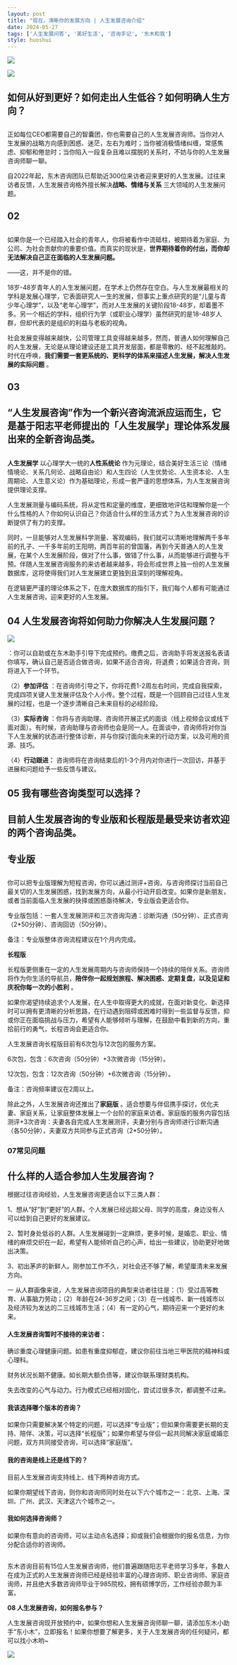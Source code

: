 ```yaml
---
layout: post
title: "现在，清晰你的发展方向 | 人生发展咨询介绍"
date: 2024-05-27
tags: ['人生发展问答', '美好生活', '咨询手记', '东木和我']
style: huoshui
---
```


![](/assets/post_images/2024-05-27-17319183870300.9894964549300915.jpeg)



![](/assets/post_images/2024-05-27-17319183871330.9331168095445144.jpeg)

##  如何从好到更好？如何走出人生低谷？如何明确人生方向？

##

正如每位CEO都需要自己的智囊团，你也需要自己的人生发展咨询师。当你对人生发展的战略方向感到困惑、迷茫，左右为难时；当你被消极情绪纠缠，常感焦虑、抑郁和倦怠时；当你陷入一段复杂且难以摆脱的关系时，不妨与你的人生发展咨询师聊一聊。  

自2022年起，东木咨询团队已帮助近300位来访者迎来更好的人生发展。过往来访者反馈，人生发展咨询格外擅长解决**战略、情绪与关系**
三大领域的人生发展问题。

  

## **02**

##
如果你是一个已经踏入社会的青年人，你将被看作中流砥柱，被期待着为家庭、为公司、为社会贡献你的重要价值。而真实的现状是，**世界期待着你的付出，而你却无法解决自己正在面临的人生发展问题。**

——这，并不是你的错。

18岁-48岁青年人的人生发展问题，在学术上仍然存在空白。与人生发展最相关的学科是发展心理学，它表面研究人一生的发展，但事实上重点研究的是“儿童与青少年心理学”，以及“老年心理学”，而对人生发展的关键阶段18-48岁，却着墨不多。另一个相近的学科，组织行为学（或职业心理学）虽然研究的是18-48岁人群，但却代表的是组织的利益与老板的视角。

社会发展变得越来越快，公司管理工具变得越来越多，然而，普通人如何理解自己的人生发展，无论是从理论建设还是工具开发层面，都是零散的、经不起推敲的。时代在呼唤，**我们需要一套更系统的、更科学的体系来描述人生发展，解决人生发展的实际问题**
。

  

## **03**

##  “人生发展咨询”作为一个新兴咨询流派应运而生，它是基于阳志平老师提出的「人生发展学」理论体系发展出来的全新咨询品类。

##

**人生发展学** 以心理学大一统的**人性系统论**
作为元理论，结合美好生活三论（情绪情境论、关系几何论、战略自由论）和人生四论（人生优势论、人生资本论、人生周期论、人生意义论）作为基础理论，形成一套严谨的思想体系，为人生发展咨询提供理论支撑。

人生发展测量与编码系统，将从定性和定量的维度，更细致地评估和理解你是一个什么性格的人？你如何认识自己？你适合什么样的生活方式？为人生发展咨询的诊断提供了有力的支撑。

同时，一旦能够对人生发展科学测量、客观编码，我们就可以清晰地理解两千多年前的孔子、一千多年前的王阳明，两百年前的曾国藩，再到今天普通人的人生发展，在某个人生发展阶段，做对了什么事，做错了什么事，从而能够进行调整与干预。伴随人生发展咨询服务的来访者越来越多，将会形成世界上独一份的人生发展数据库，这将使得我们对人生发展建立更独到且深刻的理解视角。

在逻辑更严谨的理论体系之下，在庞大数据库的指引下，我们每个人都有可能通过人生发展咨询，迎来更好的人生发展。

  

## **04 人生发展咨询将如何助力你解决人生发展问题？**

![](/assets/post_images/2024-05-27-17319183876040.7469258650121582.png)

：你可以自助或在东木助手引导下完成预约。缴费之后，咨询助手将发送报名表请你填写，确认自己是否适合做咨询，如果不适合咨询，将退费；如果适合咨询，则将进入下一个环节。

（2）**参加评估**
：在咨询师引导之下，你将花费1-2周左右时间，完成自我探索，完成四项关键人生发展评估及个人小传。整个过程，既是一个回顾自己过往人生发展的过程，也是一个逐步清晰自己未来目标的必经阶段。

（3）**实际咨询**
：你将与咨询助理、咨询师开展正式的面谈（线上视频会议或线下面对面）。有时候，咨询助理与咨询师也会是同一人。在面谈中，咨询师将对你当下人生发展的状态进行整体诊断，并与你探讨面向未来的行动方案，以及可用的资源、技巧。

（4）**行动跟进：** 咨询师将在咨询结束后的1-3个月内对你进行一次回访，并基于进展和问题给予一些反馈与建议。

  

## **05 我有哪些咨询类型可以选择？**

##  目前人生发展咨询的专业版和长程版是最受来访者欢迎的两个咨询品类。

## **专业版**

##
你可以把专业版理解为短程咨询，你可以通过测评+咨询，与咨询师探讨当前自己最关切的人生发展困惑，找到发展方向，从最小行动开启改变。如果你是新朋友，或者当前面临人生发展的抉择或困惑亟待解决，专业版会更适合你。

专业版包括：一套人生发展测评和三次咨询沟通：诊断沟通（50分钟）、正式咨询（2*50分钟）、咨询回访（50分钟）。

备注：专业版整体咨询流程建议在1个月内完成。

**长程版**

长程版更侧重在一定的人生发展周期内与咨询师保持一个持续的陪伴关系。咨询师将作为你生活的导航员，**陪伴你一起规划旅程、解决困惑、定期复盘，以及见证和庆祝你每一次的小胜利**
。

如果你渴望持续追求个人发展，在人生中取得更大的成就，在面对新变化、新选择时可以拥有更清晰的分析思路，在行动遇到阻碍或困难时得到一些监督与反馈，抑或你正在面临挑战与压力，希望有人能够倾听与理解，在鼓励中看到新的方向，重拾前行的勇气，长程咨询会更适合你。

人生发展咨询长程版目前有6次包与12次包的服务方案。

6次包，包含：6次咨询（50分钟）+3次微咨询（15分钟）。

12次包，包含：12次咨询（50分钟）+6次微咨询（15分钟）。

备注：咨询频率建议在2周以上。

除此之外，人生发展咨询还推出了**家庭版**
。适合想要与伴侣携手探讨，优化夫妻、家庭关系，让家庭整体发展上一个台阶的家庭来访者。家庭版的服务内容包括测评+3次咨询：夫妻各自完成人生发展测评，夫妻分别与咨询师进行诊断沟通（各50分钟），夫妻双方共同参与正式咨询（2*50分钟）。

  

### **07常见问题**

## **什么样的人适合参加人生发展咨询？**

根据过往咨询经验，人生发展咨询更适合以下三类人群：

1、想从“好”到“更好”的人群。个人发展已经远超父母、同学的高度，身边没有人可以给到自己更好的发展建议。

2、暂时身处低谷的人群。人生发展碰到一定麻烦，更多时候，是婚恋、职业、情绪的麻烦交织在一起，希望有人能倾听自己的心声，给出一些建议，协助更好地做出决策。

3、初出茅庐的新鲜人。刚参加工作不久，对社会还不够了解，希望厘清未来发展方向。

一
从人群画像来说，人生发展咨询项目的典型来访者往往是：（1）受过高等教育、从事脑力劳动；（2）年龄在24-36岁之间；（3）在一线城市、新一线城市以及经济较为发达的二三线城市生活；（4）有一定的心气，期待迎来一个更好的未来。

#### **人生发展咨询暂时不接待的来访者：**

确诊重度心理健康问题。如患有重度抑郁症，建议你前往当地三甲医院的精神科或心理科。

财务状况长期不健康。如长期大额负债等，建议你联系理财类机构。

失去改变的心气与动力。行为模式已经相对固化，尝试过很多次，都调整不过来。

#### **我该选择哪个版本的咨询？**

如果你只需要解决某个特定的问题，可以选择“专业版”；但如果你需要更长期的支持、陪伴、决策，可以选择“长程版”；如果你希望与伴侣一起共同解决家庭或婚恋问题，双方共同接受咨询，可以选择“家庭版”。

#### **我的咨询是线上还是线下的？**

目前人生发展咨询支持线上、线下两种咨询方式。

如果你期望线下咨询，则你和咨询师同时处在以下六个城市之一：北京、上海、深圳、广州、武汉、天津这六个城市之一。

#### **我如何选择咨询师？**

如果你有意向的咨询师，可以主动点名选择；抑或我们会根据你的报名信息，为你分配合适你的咨询师。

##
东木咨询目前有15位人生发展咨询师，他们普遍跟随阳志平老师学习多年，多数人在成为正式的人生发展咨询师已经是经验丰富的心理咨询师、职业咨询师、家庭咨询师，并且绝大多数咨询师毕业于985院校，拥有硕博学历，工作经验亦颇为丰富。

**08 人生发展咨询，如何报名参与？**

人生发展咨询现开放预约中，如果你想和人生发展咨询师聊一聊，请添加东木小助手“东小木”，立即报名！如果你想要了解更多，关于人生发展咨询的任何疑问，都可以找小木哟~

![](/assets/post_images/2024-05-27-17319183873770.09655070821571932.png)